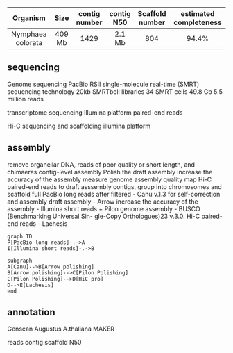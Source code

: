 | Organism | Size | contig<br>number | contig<br>N50 | Scaffold<br>number | estimated completeness | 
| :------------: | :------------: |  :------------: | :------------: | :------------: | :------------: | 
|Nymphaea colorata|409 Mb| 1429 | 2.1 Mb| 804 | 94.4%

## sequencing
Genome sequencing
PacBio RSII single-molecule real-time (SMRT) sequencing technology
20kb SMRTbell libraries
34 SMRT cells
49.8 Gb 5.5 million reads

transcriptome sequencing 
Illumina platform 
paired-end reads

Hi-C sequencing and scaffolding 
illumina platform

## assembly
remove organellar DNA, reads of poor quality or short length, and chimaeras 
contig-level assembly 
Polish the draft assembly
increase the accuracy of the assembly
measure genome assembly quality
map Hi-C paired-end reads to draft asssembly contigs, group into chromosomes and scaffold 
full PacBio long reads after filtered - Canu v.1.3 for self-correction and assembly 
draft assembly - Arrow
increase the accuracy of the assembly - Illumina short reads + Pilon
genome assembly - BUSCO (Benchmarking Universal Sin-
gle-Copy Orthologues)23 v.3.0.
Hi-C paired-end reads - Lachesis

```mermaid
graph TD
P[PacBio long reads]-.->A
I[Illumina short reads]-.->B

subgraph 
A[Canu]-->B[Arrow polishing]
B[Arrow polishing]-->C[Pilon Polishing]
C[Pilon Polishing]-->D[HiC pro]
D-->E[Lachesis]
end 

```

## annotation
Genscan
Augustus A.thaliana
MAKER

reads 
contig
scaffold
N50
<!--stackedit_data:
eyJoaXN0b3J5IjpbLTE0ODAyOTYyMTAsMjM0MDQzMjI3LDI1OT
QxNDU3NSwtMzQyODE0NTAxLDEwMzg5Nzc3NzEsMjAzNDMwMDE5
NCwtNzI2MjgxMTAxLDYzMzUxNTIxMCwxMzU2MTg0MjUxLC0xNT
M0MjcyMTgxLDE0OTUxMDU0MjAsLTIwMzc1Mjc0MiwtMTUwNDMz
NDExMywtNjQ2NDg1NDMxLDQ5NzgxODgxMF19
-->
